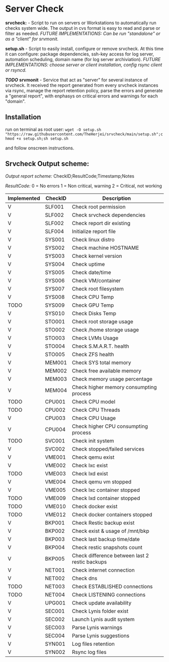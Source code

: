 # Server Check

**srvcheck:** - Script to run on servers or Workstations to automatically run checks system wide.
The output in cvs format is easy to read and parse or filter as needed. *FUTURE IMPLEMENTATIONS: Can be run "standalone" or as a "client" for srvmonit.*

**setup.sh** - Script to easily install, configure or remove srvcheck. At this time it can configure: package dependencies, ssh-key access for log server, automation scheduling, domain name (for log server archiviation).
*FUTURE IMPLEMENTATIONS: choose server or client installation, config rsync client or rsyncd.*

***TODO*** **srvmonit** - Service that act as "server" for several instance of srvcheck. It received the report generated from every srvcheck instances via rsync, manage the report retention policy, parse the errors and generate a "general report", with enphasys on critical errors and warnings for each "domain".


## Installation

run on terminal as root user:
`wget -O setup.sh "https://raw.githubusercontent.com/TheHerjei/srvcheck/main/setup.sh";chmod +x setup.sh;sh setup.sh`

and follow onscreen instructions.

## Srvcheck Output scheme:

*Output report scheme:*
CheckID;ResultCode;Timestamp;Notes

*ResultCode:*
0 = No errors
1 = Non critical, warning
2 = Critical, not working

|Implemented|CheckID|Description|
|-----------|-------|-----------|
|V |SLF001|Check root permission|
|V |SLF002|Check srvcheck dependencies|
|V |SLF002|Check report dir existing|
|V |SLF004|Initialize report file|
|V |SYS001|Check linux distro|
|V |SYS002|Check machine HOSTNAME|
|V |SYS003|Check kernel version|
|V |SYS004|Check uptime|
|V |SYS005|Check date/time|
|V |SYS006|Check VM/container|
|V |SYS007|Check root filesystem|
|V |SYS008|Check CPU Temp|
|TODO|SYS009|Check GPU Temp|
|V |SYS010|Check Disks Temp|
|V |STO001|Check root storage usage|
|V |STO002|Check /home storage usage|
|V |STO003|Check LVMs Usage|
|V |STO004|Check S.M.A.R.T. health|
|V |STO005|Check ZFS health|
|V |MEM001|Check SYS total memory|
|V |MEM002|Check free available memory|
|V |MEM003|Check memory usage percentage|
|V |MEM004|Check higher memory consumpting process|
|TODO|CPU001|Check CPU model|
|TODO|CPU002|Check CPU Threads|
|V |CPU003|Check CPU Usage|
|V |CPU004|Check higher CPU consumpting process|
|TODO|SVC001|Check init system|
|V |SVC002|Check stopped/failed services|
|V |VME001|Check qemu exist|
|V |VME002|Check lxc exist|
|TODO|VME003|Check lxd exist|
|V |VME004|Check qemu vm stopped|
|V |VME005|Check lxc container stopped|
|TODO|VME009|Check lxd container stopped|
|TODO|VME010|Check docker exist|
|TODO|VME012|Check docker containers stopped|
|V |BKP001|Check Restic backup exist|
|V |BKP002|Check exist & usage of /mnt/bkp|
|V |BKP003|Check last backup time/date|
|V |BKP004|Check restic snapshots count|
|V |BKP005|Check difference between last 2 restic backups|
|V |NET001|Check internet connection|
|V |NET002|Check dns|
|TODO|NET003|Check ESTABLISHED connections|
|TODO|NET004|Check LISTENING connections|
|V |UPG001|Check update availability|
|V |SEC001|Check Lynis folder exist|
|V |SEC002|Launch Lynis audit system|
|V |SEC003|Parse Lynis warnings|
|V |SEC004|Parse Lynis suggestions|
|V |SYN001|Log files retention|
|V |SYN002|Rsync log files|s